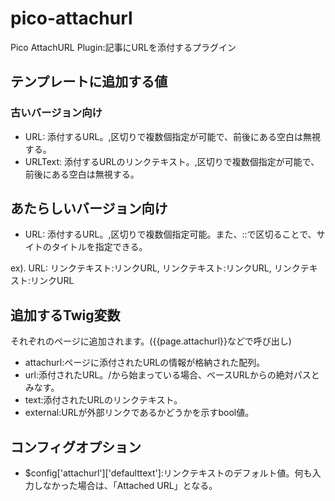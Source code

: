 # pico-attachurl
Pico AttachURL Plugin:記事にURLを添付するプラグイン

## テンプレートに追加する値

### 古いバージョン向け
 * URL: 添付するURL。,区切りで複数個指定が可能で、前後にある空白は無視する。
 * URLText: 添付するURLのリンクテキスト。,区切りで複数個指定が可能で、前後にある空白は無視する。

## あたらしいバージョン向け
 * URL: 添付するURL。,区切りで複数個指定可能。また、::で区切ることで、サイトのタイトルを指定できる。

ex).
    URL: リンクテキスト:リンクURL, リンクテキスト:リンクURL, リンクテキスト:リンクURL

##  追加するTwig変数
それぞれのページに追加されます。({{page.attachurl}}などで呼び出し)
 * attachurl:ページに添付されたURLの情報が格納された配列。
  * url:添付されたURL。/から始まっている場合、ベースURLからの絶対パスとみなす。
  * text:添付されたURLのリンクテキスト。
  * external:URLが外部リンクであるかどうかを示すbool値。

##  コンフィグオプション
 * $config['attachurl']['defaulttext']:リンクテキストのデフォルト値。何も入力しなかった場合は、「Attached URL」となる。
